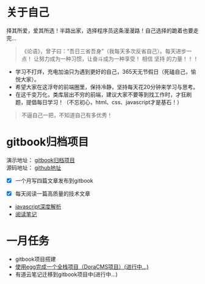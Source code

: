 # 关于自己

择其所爱，爱其所选！半路出家，选择程序员这条漫漫路！自己选择的跪着也要走完...

> 《论语》，曾子曰：“吾日三省吾身”（我每天多次反省自己）。每天进步一点！
让努力成为一种习惯，让奋斗成为一种享受！ 相信 坚持 的力量！！！

- 学习不打烊，充电加油只为遇到更好的自己，365天无节假日（死磕自己，愉悦大家）。
- 希望大家在这浮夸的前端圈里，保持冷静，坚持每天花20分钟来学习与思考。
- 在这千变万化，类库层出不穷的前端，建议大家不要等到找工作时，才狂刷题，提倡每日学习！（不忘初心，html、css、javascript才是基石！）

> 不逼自己一把，不知道自己有多优秀！



# gitbook归档项目

演示地址： [gitbook归档项目](http://gitbook.liangshaojie.online)  
源码地址： [github地址](https://github.com/liangshaojie/gitbook.git)

*   [x]  一个月写四篇文章发布到gitbook
*   [x]  每天阅读一篇高质量的技术文章


- [javascript深度解析](javascript深度解析/目录.md)
- [阅读笔记](阅读笔记/目录.md)


# 一月任务
- gitbook项目搭建
- [使用egg完成一个全栈项目（DoraCMS项目）(进行中...)](../项目/DoraCMS项目.md)
- 有道云笔记迁移到gitbook项目中(进行中...)


   


